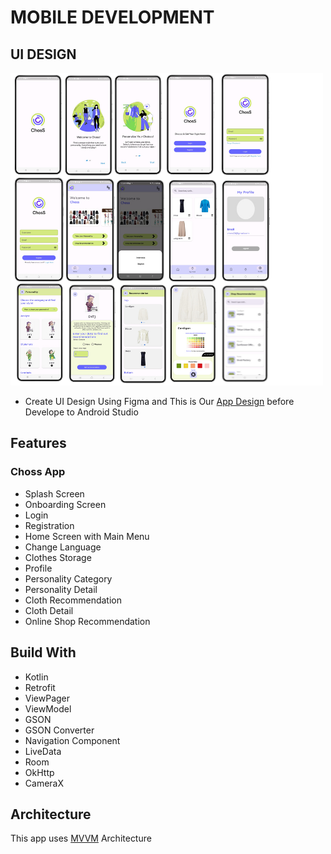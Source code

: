 <h1 align="left">
  MOBILE DEVELOPMENT
</h1>

## UI DESIGN
![alt text](https://github.com/nasywaagra/Choss-App/blob/master/Mobile%20Development/APP%20UI.png?raw=true)
- Create UI Design Using Figma and This is Our [App Design](https://www.figma.com/file/2mJvJoYvutgD9nA1rJT5uz/CHOSS?type=design&node-id=0%3A1&mode=design&t=hVNMTfC5OLRxjNZ0-1) before Develope to Android Studio

## Features
### Choss App
- Splash Screen
- Onboarding Screen
- Login
- Registration
- Home Screen with Main Menu
- Change Language
- Clothes Storage
- Profile
- Personality Category
- Personality Detail
- Cloth Recommendation
- Cloth Detail
- Online Shop Recommendation

## Build With
- Kotlin
- Retrofit
- ViewPager
- ViewModel
- GSON
- GSON Converter
- Navigation Component
- LiveData
- Room
- OkHttp
- CameraX
  
## Architecture
This app uses [MVVM](https://developer.android.com/topic/architecture#recommended-app-arch) Architecture

